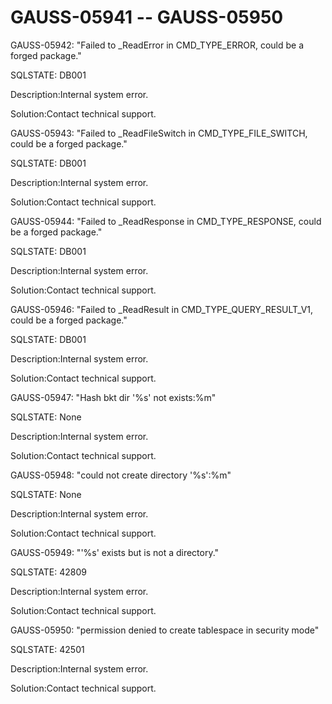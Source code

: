 # GAUSS-05941 -- GAUSS-05950<a name="EN-US_TOPIC_0302073225"></a>

GAUSS-05942: "Failed to \_ReadError in CMD\_TYPE\_ERROR, could be a forged package."

SQLSTATE: DB001

Description:Internal system error.

Solution:Contact technical support.

GAUSS-05943: "Failed to \_ReadFileSwitch in CMD\_TYPE\_FILE\_SWITCH, could be a forged package."

SQLSTATE: DB001

Description:Internal system error.

Solution:Contact technical support.

GAUSS-05944: "Failed to \_ReadResponse in CMD\_TYPE\_RESPONSE, could be a forged package."

SQLSTATE: DB001

Description:Internal system error.

Solution:Contact technical support.

GAUSS-05946: "Failed to \_ReadResult in CMD\_TYPE\_QUERY\_RESULT\_V1, could be a forged package."

SQLSTATE: DB001

Description:Internal system error.

Solution:Contact technical support.

GAUSS-05947: "Hash bkt dir '%s' not exists:%m"

SQLSTATE: None

Description:Internal system error.

Solution:Contact technical support.

GAUSS-05948: "could not create directory '%s':%m"

SQLSTATE: None

Description:Internal system error.

Solution:Contact technical support.

GAUSS-05949: "'%s' exists but is not a directory."

SQLSTATE: 42809

Description:Internal system error.

Solution:Contact technical support.

GAUSS-05950: "permission denied to create tablespace in security mode"

SQLSTATE: 42501

Description:Internal system error.

Solution:Contact technical support.

